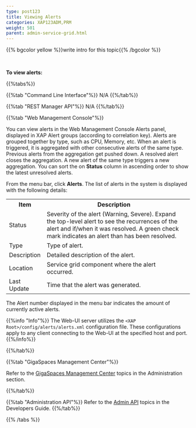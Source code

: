```yaml
---
type: post123
title: Viewing Alerts
categories: XAP123ADM,PRM
weight: 501
parent: admin-service-grid.html
---
```


{{% bgcolor yellow %}}write intro for this topic{{% /bgcolor %}}

<br>

**To view alerts:**
 
{{%tabs%}}

{{%tab "Command Line Interface"%}}
N/A
{{%/tab%}}

{{%tab "REST Manager API"%}}
N/A
{{%/tab%}}

{{%tab "Web Management Console"%}}

You can view alerts in the Web Management Console Alerts panel, displayed in XAP Alert groups (according to correlation key). Alerts are grouped together by type, such as CPU, Memory, etc. When an alert is triggered, it is aggregated with other consecutive alerts of the same type. Previous alerts from the aggregation get pushed down. A resolved alert closes the aggregation. A new alert of the same type triggers a new aggregation. You can sort the on **Status** column in ascending order to show the latest unresolved alerts.

From the menu bar, click **Alerts**. The list of alerts in the system is displayed with the following details: 

<table>
  <tr>
    <th>Item</th>
    <th>Description</th>
  </tr>
  <tr>
    <td>Status</td>
    <td>Severity of the alert (Warning, Severe). Expand the top-level alert to see the recurrences of the alert and if/when it was resolved. A green check mark indicates an alert than has been resolved.<td>
  </tr>
  <tr>
    <td>Type</td>
    <td>Type of alert.</td>
  </tr>
  <tr>
    <td>Description</td>
    <td>Detailed description of the alert.</td>
  </tr>
  <tr>
    <td>Location</td>
    <td>Service grid component where the alert occurred.</td>
  </tr>
  <tr>
    <td>Last Update</td>
    <td>Time that the alert was generated.</td>
  </tr> 
</table>  

The Alert number displayed in the menu bar indicates the amount of currently active alerts.

{{%info "Info"%}}
The Web-UI server utilizes the `<XAP Root>/config/alerts/alerts.xml` configuration file. These configurations apply to any client connecting to the Web-UI at the specified host and port.
{{%/info%}}  

{{%/tab%}}

{{%tab "GigaSpaces Management Center"%}}

Refer to the [GigaSpaces Management Center](./gigaspaces-management-center.html) topics in the Administration section.

{{%/tab%}}


{{%tab "Administration API"%}}
Refer to the [Admin API](../dev-java/administration-and-monitoring-overview.html) topics in the Developers Guide.
{{%/tab%}}

{{% /tabs %}}